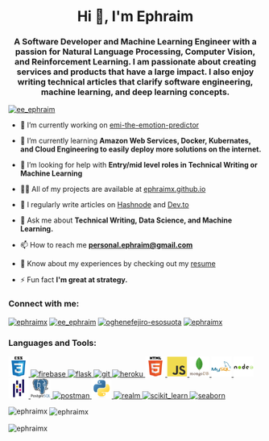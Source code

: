 <h1 align="center">Hi 👋, I'm Ephraim</h1>
<h3 align="center">A Software Developer and Machine Learning Engineer with a passion for Natural Language Processing, Computer Vision, and Reinforcement Learning. I am passionate about creating services and products that have a large impact. I also enjoy writing technical articles that clarify software engineering, machine learning, and deep learning concepts.</h3>

<p align="left"> <a href="https://twitter.com/ee_ephraim" target="blank"><img src="https://img.shields.io/twitter/follow/ee_ephraim?logo=twitter&style=for-the-badge" alt="ee_ephraim" /></a> </p>

- 🔭 I’m currently working on [emi-the-emotion-predictor](https://emi-the-emotion-predictor-production.up.railway.app)

- 🌱 I’m currently learning **Amazon Web Services, Docker, Kubernates, and Cloud Engineering to easily deploy more solutions on the internet.**

- 🤝 I’m looking for help with **Entry/mid level roles in Technical Writing or Machine Learning**

- 👨‍💻 All of my projects are available at [ephraimx.github.io](ephraimx.github.io)

- 📝 I regularly write articles on [Hashnode](https://myrtle.hashnode.dev) and [Dev.to](https://dev.to/ephraimx)

- 💬 Ask me about **Technical Writing, Data Science, and Machine Learning.**

- 📫 How to reach me **personal.ephraim@gmail.com**

- 📄 Know about my experiences by checking out my [resume](https://drive.google.com/file/d/18PKiO66fIbTxmCx1kPw0dVysK_Csih6B/view?usp=sharing)

- ⚡ Fun fact **I'm great at strategy.**

<h3 align="left">Connect with me:</h3>
<p align="left">
<a href="https://dev.to/ephraimx" target="blank"><img align="center" src="https://raw.githubusercontent.com/rahuldkjain/github-profile-readme-generator/master/src/images/icons/Social/devto.svg" alt="ephraimx" height="30" width="40" /></a>
<a href="https://twitter.com/ee_ephraim" target="blank"><img align="center" src="https://raw.githubusercontent.com/rahuldkjain/github-profile-readme-generator/master/src/images/icons/Social/twitter.svg" alt="ee_ephraim" height="30" width="40" /></a>
<a href="https://linkedin.com/in/oghenefejiro-esosuota" target="blank"><img align="center" src="https://raw.githubusercontent.com/rahuldkjain/github-profile-readme-generator/master/src/images/icons/Social/linked-in-alt.svg" alt="oghenefejiro-esosuota" height="30" width="40" /></a>
<a href="https://hashnode.com/ephraimx" target="blank"><img align="center" src="https://raw.githubusercontent.com/rahuldkjain/github-profile-readme-generator/master/src/images/icons/Social/hashnode.svg" alt="ephraimx" height="30" width="40" /></a>
</p>

<h3 align="left">Languages and Tools:</h3>
<p align="left"> <a href="https://www.w3schools.com/css/" target="_blank" rel="noreferrer"> <img src="https://raw.githubusercontent.com/devicons/devicon/master/icons/css3/css3-original-wordmark.svg" alt="css3" width="40" height="40"/> </a> <a href="https://firebase.google.com/" target="_blank" rel="noreferrer"> <img src="https://www.vectorlogo.zone/logos/firebase/firebase-icon.svg" alt="firebase" width="40" height="40"/> </a> <a href="https://flask.palletsprojects.com/" target="_blank" rel="noreferrer"> <img src="https://www.vectorlogo.zone/logos/pocoo_flask/pocoo_flask-icon.svg" alt="flask" width="40" height="40"/> </a> <a href="https://git-scm.com/" target="_blank" rel="noreferrer"> <img src="https://www.vectorlogo.zone/logos/git-scm/git-scm-icon.svg" alt="git" width="40" height="40"/> </a> <a href="https://heroku.com" target="_blank" rel="noreferrer"> <img src="https://www.vectorlogo.zone/logos/heroku/heroku-icon.svg" alt="heroku" width="40" height="40"/> </a> <a href="https://www.w3.org/html/" target="_blank" rel="noreferrer"> <img src="https://raw.githubusercontent.com/devicons/devicon/master/icons/html5/html5-original-wordmark.svg" alt="html5" width="40" height="40"/> </a> <a href="https://developer.mozilla.org/en-US/docs/Web/JavaScript" target="_blank" rel="noreferrer"> <img src="https://raw.githubusercontent.com/devicons/devicon/master/icons/javascript/javascript-original.svg" alt="javascript" width="40" height="40"/> </a> <a href="https://www.mongodb.com/" target="_blank" rel="noreferrer"> <img src="https://raw.githubusercontent.com/devicons/devicon/master/icons/mongodb/mongodb-original-wordmark.svg" alt="mongodb" width="40" height="40"/> </a> <a href="https://www.mysql.com/" target="_blank" rel="noreferrer"> <img src="https://raw.githubusercontent.com/devicons/devicon/master/icons/mysql/mysql-original-wordmark.svg" alt="mysql" width="40" height="40"/> </a> <a href="https://nodejs.org" target="_blank" rel="noreferrer"> <img src="https://raw.githubusercontent.com/devicons/devicon/master/icons/nodejs/nodejs-original-wordmark.svg" alt="nodejs" width="40" height="40"/> </a> <a href="https://pandas.pydata.org/" target="_blank" rel="noreferrer"> <img src="https://raw.githubusercontent.com/devicons/devicon/2ae2a900d2f041da66e950e4d48052658d850630/icons/pandas/pandas-original.svg" alt="pandas" width="40" height="40"/> </a> <a href="https://www.postgresql.org" target="_blank" rel="noreferrer"> <img src="https://raw.githubusercontent.com/devicons/devicon/master/icons/postgresql/postgresql-original-wordmark.svg" alt="postgresql" width="40" height="40"/> </a> <a href="https://postman.com" target="_blank" rel="noreferrer"> <img src="https://www.vectorlogo.zone/logos/getpostman/getpostman-icon.svg" alt="postman" width="40" height="40"/> </a> <a href="https://www.python.org" target="_blank" rel="noreferrer"> <img src="https://raw.githubusercontent.com/devicons/devicon/master/icons/python/python-original.svg" alt="python" width="40" height="40"/> </a> <a href="https://realm.io/" target="_blank" rel="noreferrer"> <img src="https://raw.githubusercontent.com/bestofjs/bestofjs-webui/8665e8c267a0215f3159df28b33c365198101df5/public/logos/realm.svg" alt="realm" width="40" height="40"/> </a> <a href="https://scikit-learn.org/" target="_blank" rel="noreferrer"> <img src="https://upload.wikimedia.org/wikipedia/commons/0/05/Scikit_learn_logo_small.svg" alt="scikit_learn" width="40" height="40"/> </a> <a href="https://seaborn.pydata.org/" target="_blank" rel="noreferrer"> <img src="https://seaborn.pydata.org/_images/logo-mark-lightbg.svg" alt="seaborn" width="40" height="40"/> </a> </p>

<p><img align="left" src="https://github-readme-stats.vercel.app/api/top-langs?username=ephraimx&show_icons=true&locale=en&layout=compact" alt="ephraimx" /></p>

<p>&nbsp;<img align="center" src="https://github-readme-stats.vercel.app/api?username=ephraimx&show_icons=true&locale=en" alt="ephraimx" /></p>

<p><img align="center" src="https://github-readme-streak-stats.herokuapp.com/?user=ephraimx&" alt="ephraimx" /></p>
